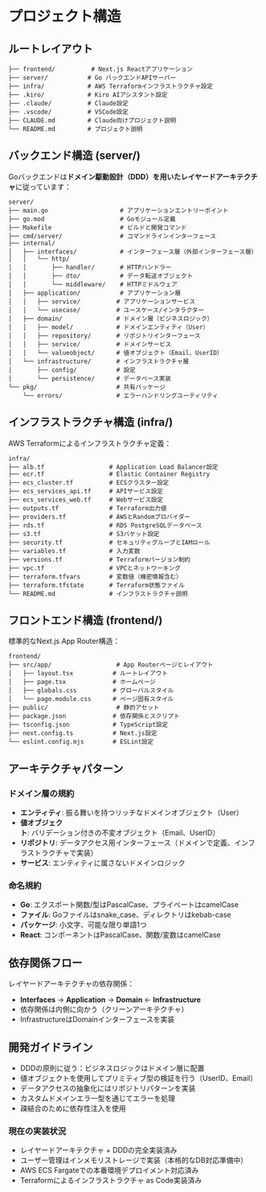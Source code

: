 # プロジェクト構造

## ルートレイアウト
```
├── frontend/          # Next.js Reactアプリケーション
├── server/           # Go バックエンドAPIサーバー
├── infra/            # AWS Terraformインフラストラクチャ設定
├── .kiro/            # Kiro AIアシスタント設定
├── .claude/          # Claude設定
├── .vscode/          # VSCode設定
├── CLAUDE.md         # Claude向けプロジェクト説明
└── README.md         # プロジェクト説明
```

## バックエンド構造 (server/)

Goバックエンドは**ドメイン駆動設計（DDD）**を用いた**レイヤードアーキテクチャ**に従っています：

```
server/
├── main.go                    # アプリケーションエントリーポイント
├── go.mod                     # Goモジュール定義
├── Makefile                   # ビルドと開発コマンド
├── cmd/server/                # コマンドラインインターフェース
├── internal/
│   ├── interfaces/            # インターフェース層（外部インターフェース層）
│   │   └── http/
│   │       ├── handler/       # HTTPハンドラー
│   │       ├── dto/           # データ転送オブジェクト
│   │       └── middleware/    # HTTPミドルウェア
│   ├── application/           # アプリケーション層
│   │   ├── service/          # アプリケーションサービス
│   │   └── usecase/          # ユースケース/インタラクター
│   ├── domain/               # ドメイン層（ビジネスロジック）
│   │   ├── model/            # ドメインエンティティ（User）
│   │   ├── repository/       # リポジトリインターフェース
│   │   ├── service/          # ドメインサービス
│   │   └── valueobject/      # 値オブジェクト（Email、UserID）
│   └── infrastructure/       # インフラストラクチャ層
│       ├── config/           # 設定
│       └── persistence/      # データベース実装
└── pkg/                      # 共有パッケージ
    └── errors/               # エラーハンドリングユーティリティ
```

## インフラストラクチャ構造 (infra/)

AWS Terraformによるインフラストラクチャ定義：

```
infra/
├── alb.tf                  # Application Load Balancer設定
├── ecr.tf                  # Elastic Container Registry
├── ecs_cluster.tf          # ECSクラスター設定
├── ecs_services_api.tf     # APIサービス設定
├── ecs_services_web.tf     # Webサービス設定
├── outputs.tf              # Terraform出力値
├── providers.tf            # AWSとRandomプロバイダー
├── rds.tf                  # RDS PostgreSQLデータベース
├── s3.tf                   # S3バケット設定
├── security.tf             # セキュリティグループとIAMロール
├── variables.tf            # 入力変数
├── versions.tf             # Terraformバージョン制約
├── vpc.tf                  # VPCとネットワーキング
├── terraform.tfvars        # 変数値（機密情報含む）
├── terraform.tfstate       # Terraform状態ファイル
└── README.md               # インフラストラクチャ説明
```

## フロントエンド構造 (frontend/)

標準的なNext.js App Router構造：

```
frontend/
├── src/app/                  # App Routerページとレイアウト
│   ├── layout.tsx           # ルートレイアウト
│   ├── page.tsx             # ホームページ
│   ├── globals.css          # グローバルスタイル
│   └── page.module.css      # ページ固有スタイル
├── public/                   # 静的アセット
├── package.json             # 依存関係とスクリプト
├── tsconfig.json            # TypeScript設定
├── next.config.ts           # Next.js設定
└── eslint.config.mjs        # ESLint設定
```

## アーキテクチャパターン

### ドメイン層の規約
- **エンティティ**: 振る舞いを持つリッチなドメインオブジェクト（User）
- **値オブジェクト**: バリデーション付きの不変オブジェクト（Email、UserID）
- **リポジトリ**: データアクセス用インターフェース（ドメインで定義、インフラストラクチャで実装）
- **サービス**: エンティティに属さないドメインロジック

### 命名規約
- **Go**: エクスポート関数/型はPascalCase、プライベートはcamelCase
- **ファイル**: Goファイルはsnake_case、ディレクトリはkebab-case
- **パッケージ**: 小文字、可能な限り単語1つ
- **React**: コンポーネントはPascalCase、関数/変数はcamelCase

## 依存関係フロー

レイヤードアーキテクチャの依存関係：
- **Interfaces** → **Application** → **Domain** ← **Infrastructure**
- 依存関係は内側に向かう（クリーンアーキテクチャ）
- InfrastructureはDomainインターフェースを実装

## 開発ガイドライン

- DDDの原則に従う：ビジネスロジックはドメイン層に配置
- 値オブジェクトを使用してプリミティブ型の検証を行う（UserID、Email）
- データアクセスの抽象化にはリポジトリパターンを実装
- カスタムドメインエラー型を通じてエラーを処理
- 疎結合のために依存性注入を使用

### 現在の実装状況
- レイヤードアーキテクチャ + DDDの完全実装済み
- ユーザー管理はインメモリストレージで実装（本格的なDB対応準備中）
- AWS ECS Fargateでの本番環境デプロイメント対応済み
- Terraformによるインフラストラクチャ as Code実装済み